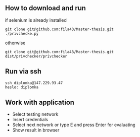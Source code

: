 ## How to download and run
if selenium is already installed
```
git clone git@github.com:fila43/Master-thesis.git
./privchecke.py
```
otherwise
```
git clone git@github.com:fila43/Master-thesis.git
dist/privchecker/privchecker
```
## Run via ssh
```
ssh diplomka@147.229.93.47
heslo: diplomka
```
## Work with application
- Select testing network
- Insert credentials
- Select next network or type E and press Enter for evaluating
- Show result in browser


